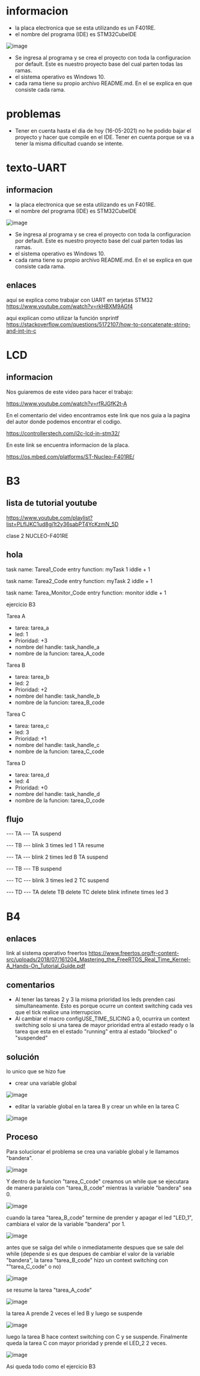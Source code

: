 <!-- -------------------------------------------------------------------------------------------------------------------------------------- -->

# informacion

- la placa electronica que se esta utilizando es un F401RE.
- el nombre del programa (IDE) es STM32CubeIDE 

![image](https://user-images.githubusercontent.com/30317390/118349393-0bfd7500-b516-11eb-88f6-0e1a5e520305.png)

- Se ingresa al programa y se crea el proyecto con toda la configuracion por default. Este es nuestro proyecto base del cual parten todas las ramas.
- el sistema operativo es Windows 10.
- cada rama tiene su propio archivo README.md. En el se explica en que consiste cada rama.

<!-- -------------------------------------------------------------------------------------------------------------------------------------- -->
# problemas
- Tener en cuenta hasta el dia de hoy (16-05-2021) no he podido bajar el proyecto y hacer que compile en el IDE. Tener en cuenta porque se va a tener la misma dificultad cuando se intente.



<!-- -------------------------------------------------------------------------------------------------------------------------------------- -->
# texto-UART

## informacion

- la placa electronica que se esta utilizando es un F401RE.
- el nombre del programa (IDE) es STM32CubeIDE 

![image](https://user-images.githubusercontent.com/30317390/118349393-0bfd7500-b516-11eb-88f6-0e1a5e520305.png)

- Se ingresa al programa y se crea el proyecto con toda la configuracion por default. Este es nuestro proyecto base del cual parten todas las ramas.
- el sistema operativo es Windows 10.
- cada rama tiene su propio archivo README.md. En el se explica en que consiste cada rama.

## enlaces

aquí se explica como trabajar con UART en tarjetas STM32
https://www.youtube.com/watch?v=rkHBXM9AGf4

aqui explican como utilizar la función snprintf
https://stackoverflow.com/questions/5172107/how-to-concatenate-string-and-int-in-c

<!-- -------------------------------------------------------------------------------------------------------------------------------------- -->

# LCD

## informacion
Nos guiaremos de este video para hacer el trabajo:

https://www.youtube.com/watch?v=rfRJGfK2t-A

En el comentario del video encontramos este link que nos guia a la pagina del autor donde podemos encontrar el codigo.

https://controllerstech.com/i2c-lcd-in-stm32/

En este link se encuentra informacion de la placa.

https://os.mbed.com/platforms/ST-Nucleo-F401RE/


<!-- -------------------------------------------------------------------------------------------------------------------------------------- -->

# B3
## lista de tutorial youtube
https://www.youtube.com/playlist?list=PLfIJKC1ud8gj1t2y36sabPT4YcKzmN_5D

clase 2
NUCLEO-F401RE
## hola
task name: Tarea1_Code
entry function: myTask 1
iddle + 1

task name: Tarea2_Code
entry function: myTask 2
iddle + 1

task name: Tarea_Monitor_Code
entry function: monitor
iddle + 1

ejercicio B3

Tarea A
- tarea: tarea_a
- led: 1 
- Prioridad: +3 
- nombre del handle: task_handle_a
- nombre de la funcion: tarea_A_code

Tarea B
- tarea: tarea_b
- led: 2
- Prioridad: +2 
- nombre del handle: task_handle_b
- nombre de la funcion: tarea_B_code

Tarea C
- tarea: tarea_c
- led: 3
- Prioridad: +1 
- nombre del handle: task_handle_c
- nombre de la funcion: tarea_C_code

Tarea D
- tarea: tarea_d
- led: 4
- Prioridad: +0 
- nombre del handle: task_handle_d
- nombre de la funcion: tarea_D_code

## flujo
--- TA ---
TA suspend 

--- TB ---
blink 3 times led 1
TA resume

--- TA ---
blink 2 times led B
TA suspend 

--- TB ---
TB suspend 

--- TC ---
blink 3 times led 2
TC suspend 

--- TD ---
TA delete
TB delete
TC delete
blink infinete times led 3

<!-- -------------------------------------------------------------------------------------------------------------------------------------- -->

# B4
## enlaces

link al sistema operativo freertos
https://www.freertos.org/fr-content-src/uploads/2018/07/161204_Mastering_the_FreeRTOS_Real_Time_Kernel-A_Hands-On_Tutorial_Guide.pdf

## comentarios
- Al tener las tareas 2 y 3 la misma prioridad los leds prenden casi simultaneamente. Esto es porque ocurre un context switching cada ves que el tick realice una interrupcion.
- Al cambiar el macro configUSE_TIME_SLICING a 0, ocurrira un context switching solo si una tarea de mayor prioridad entra al estado ready o la tarea que esta en el estado "running" entra al estado "blocked" o "suspended"

## solución
lo unico que se hizo fue
- crear una variable global

![image](https://user-images.githubusercontent.com/30317390/118369054-8656e500-b568-11eb-8f3f-b66d4e328ae6.png)

- editar la variable global en la tarea B y crear un while en la tarea C

![image](https://user-images.githubusercontent.com/30317390/118369031-7212e800-b568-11eb-9966-c54aa04d3010.png)

## Proceso

Para solucionar el problema se crea una variable global y le llamamos "bandera".

![image](https://user-images.githubusercontent.com/30317390/118366130-13983a80-b565-11eb-91a8-64d4e7ee860d.png)

Y dentro de la funcion "tarea_C_code" creamos un while que se ejecutara de manera paralela con "tarea_B_code" mientras la variable "bandera" sea 0.

![image](https://user-images.githubusercontent.com/30317390/118366158-2a3e9180-b565-11eb-8896-adbd45693b26.png)

cuando la tarea "tarea_B_code" termine de prender y apagar el led "LED_1", cambiara el valor de la variable "bandera" por 1.

![image](https://user-images.githubusercontent.com/30317390/118366205-696ce280-b565-11eb-9b98-179e2abf6037.png)

antes que se salga del while o inmediatamente despues que se sale del while (depende si es que despues de cambiar el valor de la variable "bandera", la tarea "tarea_B_code" hizo un context switching con ""tarea_C_code" o no)

![image](https://user-images.githubusercontent.com/30317390/118368891-30823d00-b568-11eb-85d4-d475cefd10b4.png)

se resume la tarea "tarea_A_code"

![image](https://user-images.githubusercontent.com/30317390/118368222-830f2980-b567-11eb-95f1-b6d08459faba.png)

la tarea A prende 2 veces el led B y luego se suspende

![image](https://user-images.githubusercontent.com/30317390/118370158-0c285f80-b56c-11eb-938e-7024f57a5e9b.png)

luego la tarea B hace context switching con C y se suspende. Finalmente queda la tarea C con mayor prioridad y prende el LED_2 2 veces.

![image](https://user-images.githubusercontent.com/30317390/118370181-2c581e80-b56c-11eb-9dea-85b7324a1454.png)

Asi queda todo como el ejercicio B3
